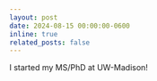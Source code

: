 ```yaml
---
layout: post
date: 2024-08-15 00:00:00-0600
inline: true
related_posts: false
---
```


I started my MS/PhD at UW-Madison!